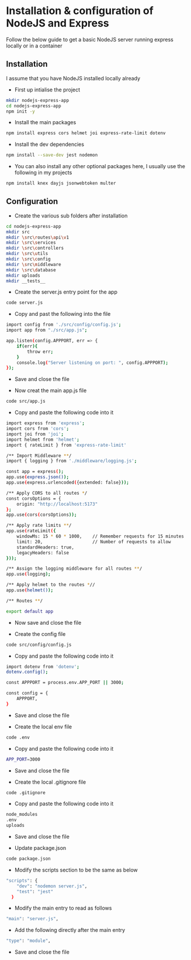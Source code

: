# Installation & configuration of NodeJS and Express

Follow the below guide to get a basic NodeJS server running express locally or in a container

## Installation

I assume that you have NodeJS installed locally already

* First up intialise the project
```bash
mkdir nodejs-express-app
cd nodejs-express-app
npm init -y
```

* Install the main packages
```bash
npm install express cors helmet joi express-rate-limit dotenv
```

* Install the dev dependencies
```bash
npm install --save-dev jest nodemon
```

* You can also install any other optional packages here, I usually use the following in my projects
```bash
npm install knex dayjs jsonwebtoken multer
```
## Configuration

* Create the various sub folders after installation
```bash
cd nodejs-express-app
mkdir src
mkdir \src\routes\api\v1
mkdir \src\services
mkdir \src\controllers
mkdir \src\utils
mkdir \src\config
mkdir \src\middleware
mkdir \src\database
mkdir uploads
mkdir __tests__
```

* Create the server.js entry point for the app
```bash
code server.js
```

* Copy and past the following into the file
```bash
import config from './src/config/config.js';
import app from "./src/app.js";

app.listen(config.APPPORT, err => {
    if(err){
        throw err;
    }
    console.log("Server listening on port: ", config.APPPORT);
});
```
* Save and close the file

* Now creat the main app.js file
```bash
code src/app.js
```

* Copy and paste the following code into it
```bash
import express from 'express';
import cors from 'cors';
import joi from 'joi';
import helmet from 'helmet';
import { rateLimit } from 'express-rate-limit'

/** Import Middleware **/
import { logging } from './middleware/logging.js';

const app = express();
app.use(express.json());
app.use(express.urlencoded({extended: false}));

/** Apply CORS to all routes */
const corsOptions = {
    origin: "http://localhost:5173"
};
app.use(cors(corsOptions));

/** Apply rate limits **/
app.use(rateLimit({
    windowMs: 15 * 60 * 1000,    // Remember requests for 15 minutes
    limit: 20,                   // Number of requests to allow
    standardHeaders: true,
    legacyHeaders: false
}));

/** Assign the logging middleware for all routes **/
app.use(logging);

/** Apply helmet to the routes *//
app.use(helmet());

/** Routes **/

export default app
```
* Now save and close the file

* Create the config file
```bash
code src/config/config.js
```

* Copy and paste the following code into it
```bash
import dotenv from 'dotenv';
dotenv.config();

const APPPORT = process.env.APP_PORT || 3000;

const config = {
    APPPORT,
}
```
* Save and close the file

* Create the local env file
```bash
code .env
```
* Copy and paste the following code into it
```bash
APP_PORT=3000
```
* Save and close the file

* Create the local .gitignore file
```bash
code .gitignore
```
* Copy and paste the following code into it
```bash
node_modules
.env
uploads
```
* Save and close the file

* Update package.json 
```bash
code package.json
```

* Modify the scripts section to be the same as below
```bash
"scripts": {
    "dev": "nodemon server.js",
    "test": "jest"
  }
```

* Modify the main entry to read as follows
```bash
"main": "server.js",
```

* Add the following directly after the main entry
```bash
"type": "module",
```

* Save and close the file
